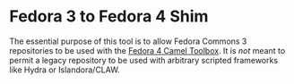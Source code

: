 # Fedora 3 to Fedora 4 Shim

The essential purpose of this tool is to allow Fedora Commons 3 repositories to be used with the [Fedora 4 Camel Toolbox](https://github.com/fcrepo4-exts/fcrepo-camel-toolbox). It is _not_ meant to permit a legacy repository to be used with arbitrary scripted frameworks like Hydra or Islandora/CLAW.